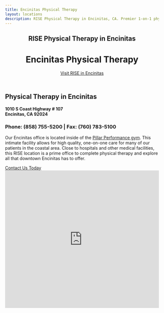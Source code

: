 ```yaml
---
title: Encinitas Physical Therapy
layout: locations
description: RISE Physical Therapy in Encinitas, CA. Premier 1-on-1 physical therapy treatment for patients in Encinitas. Visit our new Encinitas physical therapy clinic today.
---
```


<!-- Encinitas Location Page -->
  <header id="encinitas">
    <div class="container">
      <div class="intro-text">
        <div><h2 class="intro-lead-in">RISE Physical Therapy in Encinitas</h2></div>
        <div><h1 class="intro-heading">Encinitas Physical Therapy</h1></div>
        <a href="#location-content" class="page-scroll btn btn-xl">Visit RISE in Encinitas</a>
      </div>
    </div>
  </header>
  <section id="location-content">
    <div class="container">
      <div class="row">
        <div class="col-lg-6">
          <h2 class="section-heading">Physical Therapy in Encinitas</h2>
          <h4 class="subheading">1010 S Coast Highway # 107<br> Encinitas, CA 92024</h4>
          <h3 class="section-subheading text-muted locations">Phone: (858) 755-5200 | Fax: (760) 783-5100</h3>
          <p class="text-muted">Our Encinitas office is located inside of the <a href="http://pillarinmotion.com/" target="_blank">Pillar Performance gym</a>. This intimate facility allows for high quality, one-on-one care for many of our patients in the coastal area. Close to hospitals and other medical facilities, this RISE location is a prime office to complete physical therapy and explore all that downtown Encinitas has to offer.</p>
          <a href="#contact" class="page-scroll btn btn-xl" id="location-contact-btn">Contact Us Today</a>
        </div>
        <div class="col-lg-6">
          <iframe src="https://www.google.com/maps/embed?pb=!1m18!1m12!1m3!1d3344.660153476082!2d-117.29547168454373!3d33.03908288089368!2m3!1f0!2f0!3f0!3m2!1i1024!2i768!4f13.1!3m3!1m2!1s0x80dc0c406ff39167%3A0xac4d1ebe1363c39b!2s1010%20S%20Coast%20Hwy%20101%20%23107%2C%20Encinitas%2C%20CA%2092024!5e0!3m2!1sen!2sus!4v1588538963518!5m2!1sen!2sus" width="100%" height="450" frameborder="0" style="border:0" allowfullscreen></iframe>
        </div>
      </div>
    </div>
  </section>
